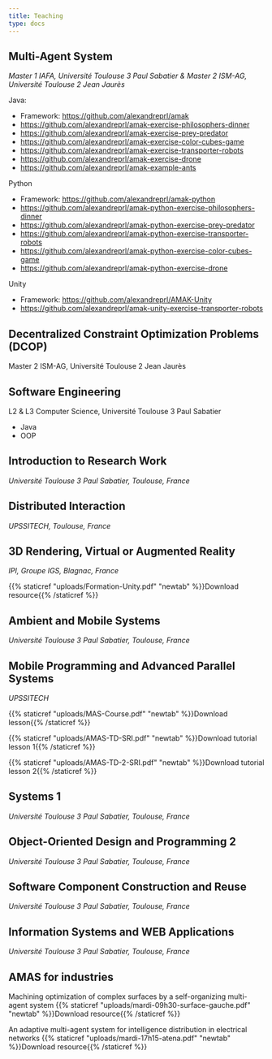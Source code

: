 ```yaml
---
title: Teaching
type: docs
---
```


## Multi-Agent System
_Master 1 IAFA, Université Toulouse 3 Paul Sabatier & Master 2 ISM-AG, Université Toulouse 2 Jean Jaurès_

Java:
- Framework: https://github.com/alexandreprl/amak
- https://github.com/alexandreprl/amak-exercise-philosophers-dinner
- https://github.com/alexandreprl/amak-exercise-prey-predator
- https://github.com/alexandreprl/amak-exercise-color-cubes-game
- https://github.com/alexandreprl/amak-exercise-transporter-robots
- https://github.com/alexandreprl/amak-exercise-drone
- https://github.com/alexandreprl/amak-example-ants

Python
- Framework: https://github.com/alexandreprl/amak-python
- https://github.com/alexandreprl/amak-python-exercise-philosophers-dinner
- https://github.com/alexandreprl/amak-python-exercise-prey-predator
- https://github.com/alexandreprl/amak-python-exercise-transporter-robots
- https://github.com/alexandreprl/amak-python-exercise-color-cubes-game
- https://github.com/alexandreprl/amak-python-exercise-drone

Unity
- Framework: https://github.com/alexandreprl/AMAK-Unity
- https://github.com/alexandreprl/amak-unity-exercise-transporter-robots

## Decentralized Constraint Optimization Problems (DCOP)
Master 2 ISM-AG, Université Toulouse 2 Jean Jaurès

## Software Engineering
L2 & L3 Computer Science, Université Toulouse 3 Paul Sabatier

- Java
- OOP

## Introduction to Research Work
_Université Toulouse 3 Paul Sabatier, Toulouse, France_

## Distributed Interaction
_UPSSITECH, Toulouse, France_

## 3D Rendering, Virtual or Augmented Reality
_IPI, Groupe IGS, Blagnac, France_

{{% staticref "uploads/Formation-Unity.pdf" "newtab" %}}Download resource{{% /staticref %}}

## Ambient and Mobile Systems
_Université Toulouse 3 Paul Sabatier, Toulouse, France_

## Mobile Programming and Advanced Parallel Systems
_UPSSITECH_

{{% staticref "uploads/MAS-Course.pdf" "newtab" %}}Download lesson{{% /staticref %}}

{{% staticref "uploads/AMAS-TD-SRI.pdf" "newtab" %}}Download tutorial lesson 1{{% /staticref %}}

{{% staticref "uploads/AMAS-TD-2-SRI.pdf" "newtab" %}}Download tutorial lesson 2{{% /staticref %}}

## Systems 1
_Université Toulouse 3 Paul Sabatier, Toulouse, France_

## Object-Oriented Design and Programming 2
_Université Toulouse 3 Paul Sabatier, Toulouse, France_

## Software Component Construction and Reuse
_Université Toulouse 3 Paul Sabatier, Toulouse, France_

## Information Systems and WEB Applications
_Université Toulouse 3 Paul Sabatier, Toulouse, France_

## AMAS for industries
Machining optimization of complex surfaces by a self-organizing multi-agent system
{{% staticref "uploads/mardi-09h30-surface-gauche.pdf" "newtab" %}}Download resource{{% /staticref %}}

An adaptive multi-agent system for intelligence distribution in electrical networks
{{% staticref "uploads/mardi-17h15-atena.pdf" "newtab" %}}Download resource{{% /staticref %}}
